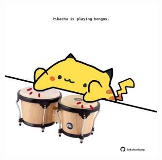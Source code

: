<!-- built at 14/10/2024, 01:27:57 UTC -->
<p align="center">
  <img width="500" height="500" src="./ReadmeImage.svg">
</p>
